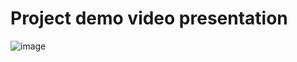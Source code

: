 # Project demo video presentation
![image](https://github.com/user-attachments/assets/087a02fc-a52e-4bf2-94f7-7da74e6ea446)
